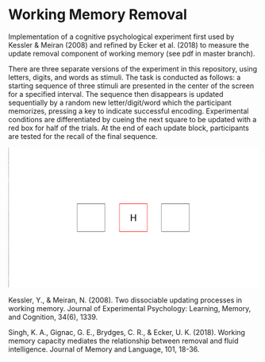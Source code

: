 # Working Memory Removal
Implementation of a cognitive psychological experiment first used by Kessler & Meiran (2008) and refined by Ecker et al. (2018) to measure the update removal component of working memory (see pdf in master branch).
 
There are three separate versions of the experiment in this repository, using letters, digits, and words as stimuli. The task is conducted as follows: a starting sequence of three stimuli are presented in the center of the screen for a specified interval. The sequence then disappears is updated sequentially by a random new letter/digit/word which the participant memorizes, pressing a key to indicate successful encoding. Experimental conditions are differentiated by cueing the next square to be updated with a red box for half of the trials. At the end of each update block, participants are tested for the recall of the final sequence.

![A single update](image.png)
 
 
Kessler, Y., & Meiran, N. (2008). Two dissociable updating processes in working memory. Journal of Experimental Psychology: Learning, Memory, and Cognition, 34(6), 1339.

Singh, K. A., Gignac, G. E., Brydges, C. R., & Ecker, U. K. (2018). Working memory capacity mediates the relationship between removal and fluid intelligence. Journal of Memory and Language, 101, 18-36.
